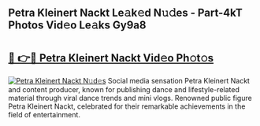 ## Petra Kleinert Nackt Le𝚊k𝚎d N𝚞𝚍es - Part-4kT Photos Vid𝚎o Le𝚊ks Gy9a8

# <h2><a href="http://fb42545.evod.top/?m=Petra+Kleinert+Nackt">🔗 👉🔴 Petra Kleinert Nackt Vid𝚎o Ph𝚘t𝚘s</a></h2>

[![Petra Kleinert Nackt N𝚞d𝚎s](https://i.imgur.com/8V9OHl7.gif)](http://fb42545.evod.top/?m=Petra+Kleinert+Nackt)
Social media sensation Petra Kleinert Nackt and content producer, known for publishing dance and lifestyle-related material through viral dance trends and mini vlogs. Renowned public figure Petra Kleinert Nackt, celebrated for their remarkable achievements in the field of entertainment. 
